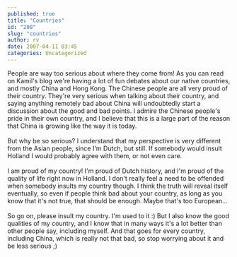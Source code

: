 ```yaml
---
published: true
title: "Countries"
id: "208"
slug: "countries"
author: rv
date: 2007-04-11 03:45
categories: Uncategorized
---
```

People are way too serious about where they come from! As you can read on Kamil's blog we're having a lot of fun debates about our native countries, and mostly China and Hong Kong. The Chinese people are all very proud of their country. They're very serious when talking about their country, and saying anything remotely bad about China will undoubtedly start a discussion about the good and bad points. I admire the Chinese people's pride in their own country, and I believe that this is a large part of the reason that China is growing like the way it is today.<br /><br />But why be so serious? I understand that my perspective is very different from the Asian people, since I'm Dutch, but still. If somebody would insult Holland I would probably agree with them, or not even care.<br /><br />I am proud of my country! I'm proud of Dutch history, and I'm proud of the quality of life right now in Holland. I don't really feel a need to be offended when somebody insults my country though. I think the truth will reveal itself eventually, so even if people think bad about your country, as long as you know that it's not true, that should be enough. Maybe that's too European... <br /><br />So go on, please insult my country. I'm used to it :) But I also know the good qualities of my country, and I know that in many ways it's a lot better than other people say, including myself. And that goes for every country, including China, which is really not that bad, so stop worrying about it and be less serious ;)
